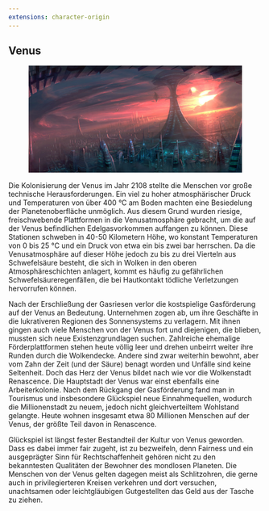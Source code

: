 ```yaml
---
extensions: character-origin
---
```


## Venus

<figure><img src="/books/basic-rules/character-origin/venus/venus.png" alt="TODO"><figcaption></figcaption></figure>

Die Kolonisierung der Venus im Jahr 2108 stellte die Menschen vor große technische Herausforderungen. Ein viel zu hoher atmosphärischer Druck und Temperaturen von über 400 °C am Boden machten eine Besiedelung der Planetenoberfläche unmöglich. Aus diesem Grund wurden riesige, freischwebende Plattformen in die Venusatmosphäre gebracht, um die auf der Venus befindlichen Edelgasvorkommen auffangen zu können. Diese Stationen schweben in 40-50 Kilometern Höhe, wo konstant Temperaturen von 0 bis 25 °C und ein Druck von etwa ein bis zwei bar herrschen. Da die Venusatmosphäre auf dieser Höhe jedoch zu bis zu drei Vierteln aus Schwefelsäure besteht, die sich in Wolken in den oberen Atmosphäreschichten anlagert, kommt es häufig zu gefährlichen Schwefelsäureregenfällen, die bei Hautkontakt tödliche Verletzungen hervorrufen können.

Nach der Erschließung der Gasriesen verlor die kostspielige Gasförderung auf der Venus an Bedeutung. Unternehmen zogen ab, um ihre Geschäfte in die lukrativeren Regionen des Sonnensystems zu verlagern. Mit ihnen gingen auch viele Menschen von der Venus fort und diejenigen, die blieben, mussten sich neue Existenzgrundlagen suchen. Zahlreiche ehemalige Förderplattformen stehen heute völlig leer und drehen unbeirrt weiter ihre Runden durch die Wolkendecke. Andere sind zwar weiterhin bewohnt, aber vom Zahn der Zeit (und der Säure) benagt worden und Unfälle sind keine Seltenheit. Doch das Herz der Venus bildet nach wie vor die Wolkenstadt Renascence. Die Hauptstadt der Venus war einst ebenfalls eine Arbeiterkolonie. Nach dem Rückgang der Gasförderung fand man in Tourismus und insbesondere Glückspiel neue Einnahmequellen, wodurch die Millionenstadt zu neuem, jedoch nicht gleichverteiltem Wohlstand gelangte. Heute wohnen insgesamt etwa 80 Millionen Menschen auf der Venus, der größte Teil davon in Renascence.

Glückspiel ist längst fester Bestandteil der Kultur von Venus geworden. Dass es dabei immer fair zugeht, ist zu bezweifeln, denn Fairness und ein ausgeprägter Sinn für Rechtschaffenheit gehören nicht zu den bekanntesten Qualitäten der Bewohner des mondlosen Planeten. Die Menschen von der Venus gelten dagegen meist als Schlitzohren, die gerne auch in privilegierteren Kreisen verkehren und dort versuchen, unachtsamen oder leichtgläubigen Gutgestellten das Geld aus der Tasche zu ziehen.
